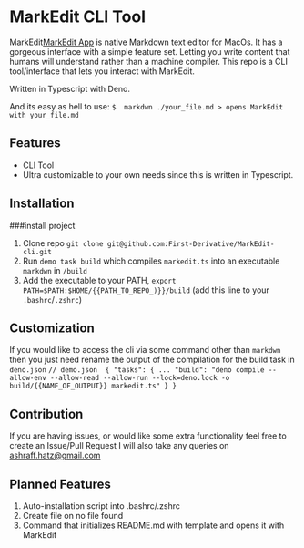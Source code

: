 MarkEdit CLI Tool
========

MarkEdit[MarkEdit App](https://apps.apple.com/us/app/markedit-for-markdown/id1669953820?mt=12) is native Markdown text editor for MacOs. It has a gorgeous interface with a simple feature set. Letting you write content that humans will understand rather than a machine compiler. This repo is a CLI tool/interface that lets you interact with MarkEdit. 

Written in Typescript with Deno. 

And its easy as hell to use:
`
	$  markdwn ./your_file.md
 	> opens MarkEdit with your_file.md
`

Features
--------

- CLI Tool
- Ultra customizable to your own needs since this is written in Typescript.

Installation
------------

###install project
1. Clone repo `git clone git@github.com:First-Derivative/MarkEdit-cli.git`
2. Run `demo task build` which compiles `markedit.ts` into an executable `markdwn` in `/build`
3. Add the executable to your PATH, `export PATH=$PATH:$HOME/{{PATH_TO_REPO_)}}/build` (add this line to your `.bashrc`/`.zshrc`)

Customization
-------------

If you would like to access the cli via some command other than `markdwn` then you just need rename the output of the compilation for the build task in `deno.json`
`
// demo.json 
{
  "tasks": {
 	...
    "build": "deno compile --allow-env --allow-read --allow-run --lock=deno.lock -o build/{{NAME_OF_OUTPUT}} markedit.ts"
  }
}
`

Contribution
------------
If you are having issues, or would like some extra functionality feel free to create an Issue/Pull Request
I will also take any queries on ashraff.hatz@gmail.com

Planned Features
----------------
1. Auto-installation script into .bashrc/.zshrc
2. Create file on no file found
3. Command that initializes README.md with template and opens it with MarkEdit